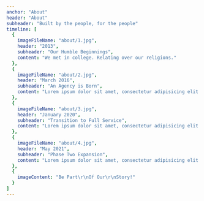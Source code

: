 ```yaml
---
anchor: "About"
header: "About"
subheader: "Built by the people, for the people"
timeline: [
  {
    imageFileName: "about/1.jpg",
    header: "2013",
    subheader: "Our Humble Beginnings",
    content: "We met in college. Relating over our religions."
  },
  {
    imageFileName: "about/2.jpg",
    header: "March 2016",
    subheader: "An Agency is Born",
    content: "Lorem ipsum dolor sit amet, consectetur adipisicing elit. Minima maxime quam architecto quo inventore harum ex magni, dicta impedit."
  },
  {
    imageFileName: "about/3.jpg",
    header: "January 2020",
    subheader: "Transition to Full Service",
    content: "Lorem ipsum dolor sit amet, consectetur adipisicing elit. Minima maxime quam architecto quo inventore harum ex magni, dicta impedit."
  },
  {
    imageFileName: "about/4.jpg",
    header: "May 2021",
    subheader: "Phase Two Expansion",
    content: "Lorem ipsum dolor sit amet, consectetur adipisicing elit. Minima maxime quam architecto quo inventore harum ex magni, dicta impedit."
  },
  {
    imageContent: "Be Part\r\nOf Our\r\nStory!"
  }
]
---
```

